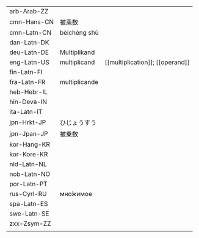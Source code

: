 | | | |
|-|-|-|
| arb-Arab-ZZ |  |  |
| cmn-Hans-CN | 被乘数 |  |
| cmn-Latn-CN | bèichéng shù |  |
| dan-Latn-DK |  |  |
| deu-Latn-DE | Multiplikand |  |
| eng-Latn-US | multiplicand | [[multiplication]]; [[operand]] |
| fin-Latn-FI |  |  |
| fra-Latn-FR | multiplicande |  |
| heb-Hebr-IL |  |  |
| hin-Deva-IN |  |  |
| ita-Latn-IT |  |  |
| jpn-Hrkt-JP | ひじょうすう |  |
| jpn-Jpan-JP | 被乗数  |  |
| kor-Hang-KR |  |  |
| kor-Kore-KR |  |  |
| nld-Latn-NL |  |  |
| nob-Latn-NO |  |  |
| por-Latn-PT |  |  |
| rus-Cyrl-RU | мно́жимое |  |
| spa-Latn-ES |  |  |
| swe-Latn-SE |  |  |
| zxx-Zsym-ZZ |  |  |
|  |  |  |
